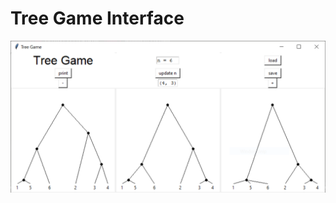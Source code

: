 # Tree Game Interface

![A screenshot of the tree game interface for some example trees.](https://github.com/shelbycox/trees/blob/75bbd0b279d60ba95da9e0a5cc261a42ff592a09/tree_game_ex.PNG "The Tree Game Interface")
